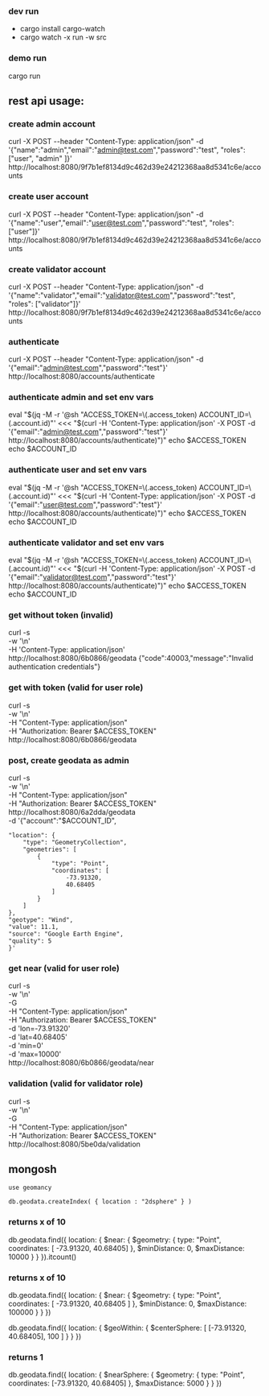 ### dev run
* cargo install cargo-watch
* cargo watch -x run -w src

### demo run
cargo run

## rest api usage:
### create admin account
curl -X POST --header "Content-Type: application/json" -d '{"name":"admin","email":"admin@test.com","password":"test", "roles": ["user", "admin" ]}' http://localhost:8080/9f7b1ef8134d9c462d39e24212368aa8d5341c6e/accounts

### create user account
curl -X POST --header "Content-Type: application/json" -d '{"name":"user","email":"user@test.com","password":"test", "roles": ["user"]}' http://localhost:8080/9f7b1ef8134d9c462d39e24212368aa8d5341c6e/accounts

### create validator account
curl -X POST --header "Content-Type: application/json" -d '{"name":"validator","email":"validator@test.com","password":"test", "roles": ["validator"]}' http://localhost:8080/9f7b1ef8134d9c462d39e24212368aa8d5341c6e/accounts

### authenticate
curl -X POST --header "Content-Type: application/json" -d '{"email":"admin@test.com","password":"test"}' http://localhost:8080/accounts/authenticate

### authenticate admin and set env vars
eval "$(jq -M -r '@sh "ACCESS_TOKEN=\(.access_token) ACCOUNT_ID=\(.account.id)"' <<< "$(curl -H 'Content-Type: application/json' -X POST -d '{"email":"admin@test.com","password":"test"}' http://localhost:8080/accounts/authenticate)")"
echo $ACCESS_TOKEN
echo $ACCOUNT_ID

### authenticate user and set env vars
eval "$(jq -M -r '@sh "ACCESS_TOKEN=\(.access_token) ACCOUNT_ID=\(.account.id)"' <<< "$(curl -H 'Content-Type: application/json' -X POST -d '{"email":"user@test.com","password":"test"}' http://localhost:8080/accounts/authenticate)")"
echo $ACCESS_TOKEN
echo $ACCOUNT_ID

### authenticate validator and set env vars
eval "$(jq -M -r '@sh "ACCESS_TOKEN=\(.access_token) ACCOUNT_ID=\(.account.id)"' <<< "$(curl -H 'Content-Type: application/json' -X POST -d '{"email":"validator@test.com","password":"test"}' http://localhost:8080/accounts/authenticate)")"
echo $ACCESS_TOKEN
echo $ACCOUNT_ID


### get without token (invalid)
curl -s \
     -w '\n' \
     -H 'Content-Type: application/json' \
     http://localhost:8080/6b0866/geodata
{"code":40003,"message":"Invalid authentication credentials"}

### get with token (valid for user role)
curl -s \
     -w '\n' \
     -H "Content-Type: application/json" \
     -H "Authorization: Bearer $ACCESS_TOKEN" \
     http://localhost:8080/6b0866/geodata

### post, create geodata as admin
curl -s \
     -w '\n' \
     -H "Content-Type: application/json" \
     -H "Authorization: Bearer $ACCESS_TOKEN" \
     http://localhost:8080/6a2dda/geodata \
     -d '{"account":"$ACCOUNT_ID",

    "location": {
        "type": "GeometryCollection",
        "geometries": [
            {
                "type": "Point",
                "coordinates": [
                    -73.91320,
                    40.68405  
                ]
            }
        ]
    },
    "geotype": "Wind",
    "value": 11.1,
    "source": "Google Earth Engine",
    "quality": 5
    }'

### get near (valid for user role)
curl -s \
     -w '\n' \
     -G \
     -H "Content-Type: application/json" \
     -H "Authorization: Bearer $ACCESS_TOKEN" \
     -d 'lon=-73.91320' \
     -d 'lat=40.68405' \
     -d 'min=0' \
     -d 'max=10000' \
     http://localhost:8080/6b0866/geodata/near

### validation (valid for validator role)
curl -s \
     -w '\n' \
     -G \
     -H "Content-Type: application/json" \
     -H "Authorization: Bearer $ACCESS_TOKEN" \
     http://localhost:8080/5be0da/validation

## mongosh
`use geomancy`

`db.geodata.createIndex( { location : "2dsphere" } )`

### returns x of 10
db.geodata.find({
   location: {
      $near: {
         $geometry: { type: "Point", coordinates: [ -73.91320, 40.68405] }, 
         $minDistance: 0, $maxDistance: 10000 }
    } 
}).itcount()

### returns x of 10
db.geodata.find({
   location: {
      $near: {
         $geometry: { type: "Point", coordinates: [
                    -73.91320,
                    40.68405
                ]
          }, $minDistance: 0, $maxDistance: 100000
      }
    }
})

db.geodata.find({
  location: {
    $geoWithin: {
      $centerSphere: [
        [-73.91320, 40.68405],
        100
      ]
    }
  }
})

### returns 1
db.geodata.find({ location: { $nearSphere: { $geometry: { type: "Point", coordinates: [-73.91320, 40.68405] }, $maxDistance: 5000 } } })


